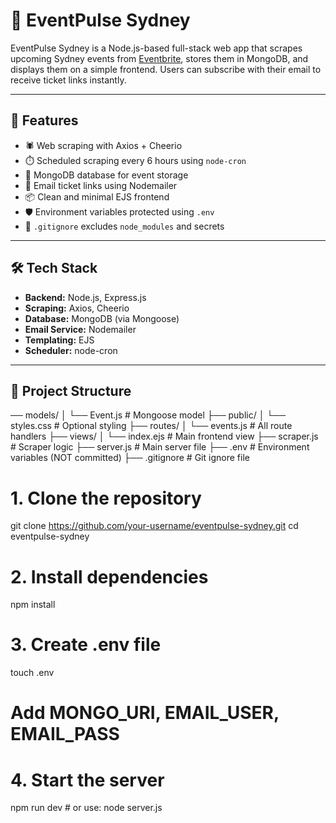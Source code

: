 # 🎉 EventPulse Sydney

EventPulse Sydney is a Node.js-based full-stack web app that scrapes upcoming Sydney events from [Eventbrite](https://www.eventbrite.com.au/d/australia--sydney/events/), stores them in MongoDB, and displays them on a simple frontend. Users can subscribe with their email to receive ticket links instantly.

---

## 🚀 Features

- 🕷️ Web scraping with Axios + Cheerio
- ⏱️ Scheduled scraping every 6 hours using `node-cron`
- 💾 MongoDB database for event storage
- 📧 Email ticket links using Nodemailer
- 📦 Clean and minimal EJS frontend
- 🛡️ Environment variables protected using `.env`
- 🧼 `.gitignore` excludes `node_modules` and secrets

---

## 🛠️ Tech Stack

- **Backend:** Node.js, Express.js  
- **Scraping:** Axios, Cheerio  
- **Database:** MongoDB (via Mongoose)  
- **Email Service:** Nodemailer  
- **Templating:** EJS  
- **Scheduler:** node-cron

---

## 📁 Project Structure

── models/
│ └── Event.js # Mongoose model
├── public/
│ └── styles.css # Optional styling
├── routes/
│ └── events.js # All route handlers
├── views/
│ └── index.ejs # Main frontend view
├── scraper.js # Scraper logic
├── server.js # Main server file
├── .env # Environment variables (NOT committed)
├── .gitignore # Git ignore file

# 1. Clone the repository
git clone https://github.com/your-username/eventpulse-sydney.git
cd eventpulse-sydney

# 2. Install dependencies
npm install

# 3. Create .env file
touch .env
# Add MONGO_URI, EMAIL_USER, EMAIL_PASS

# 4. Start the server
npm run dev    # or use: node server.js
